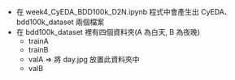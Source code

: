 - 在 week4_CyEDA_BDD100k_D2N.ipynb 程式中會產生出 CyEDA、bdd100k_dataset 兩個檔案
- 在 bdd100k_dataset 裡有四個資料夾(A 為白天, B 為夜晚)
    - trainA
    - trainB
    - valA => 將 day.jpg 放置此資料夾中
    - valB
